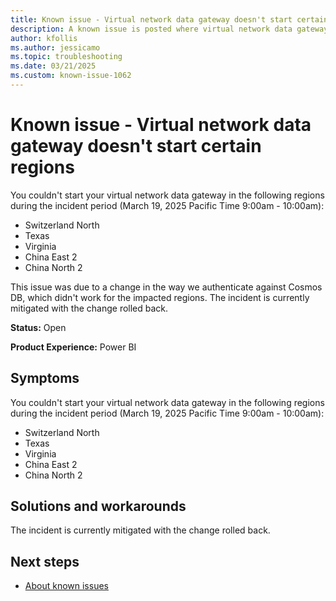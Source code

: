 ```yaml
---
title: Known issue - Virtual network data gateway doesn't start certain regions
description: A known issue is posted where virtual network data gateway doesn't start certain regions.
author: kfollis
ms.author: jessicamo
ms.topic: troubleshooting  
ms.date: 03/21/2025
ms.custom: known-issue-1062
---
```


# Known issue - Virtual network data gateway doesn't start certain regions

You couldn't start your virtual network data gateway in the following regions during the incident period (March 19, 2025 Pacific Time 9:00am - 10:00am):

- Switzerland North
- Texas
- Virginia
- China East 2
- China North 2

This issue was due to a change in the way we authenticate against Cosmos DB, which didn't work for the impacted regions. The incident is currently mitigated with the change rolled back.

**Status:** Open

**Product Experience:** Power BI

## Symptoms

You couldn't start your virtual network data gateway in the following regions during the incident period (March 19, 2025 Pacific Time 9:00am - 10:00am):

- Switzerland North
- Texas
- Virginia
- China East 2
- China North 2

## Solutions and workarounds

The incident is currently mitigated with the change rolled back.

## Next steps

- [About known issues](https://support.fabric.microsoft.com/known-issues)
